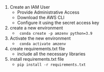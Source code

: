 1. Create an IAM User
   - Provide Administrative Access
   -  Download the AWS CLI
   -  Configure it using the secret access key
2. create a new environment 
   - ``` conda create -p amzenv python=3.9```
3. Activate the new environment
   - ``` conda activate amzenv```
4. create requirements.txt file
   - include all the necessary libraries
5. install requirements.txt file
   - ```pip install -r requirements.txt```